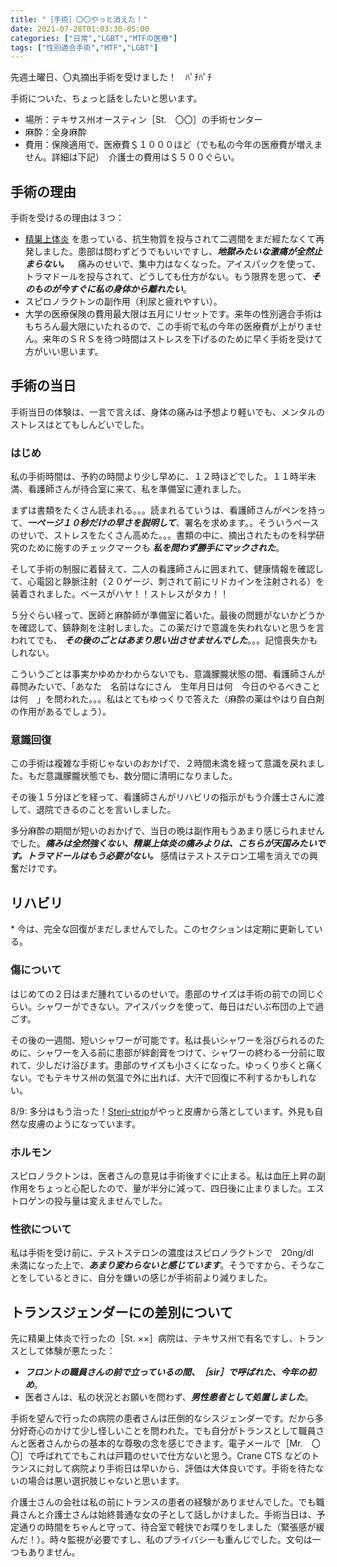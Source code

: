 ```yaml
---
title: "［手術］〇〇やっと消えた！"
date: 2021-07-28T01:03:30-05:00
categories: ["日常","LGBT","MTFの医療"]
tags: ["性別適合手術","MTF","LGBT"]
---
```



先週土曜日、〇丸摘出手術を受けました！　ﾊﾟﾁﾊﾟﾁ

手術についた、ちょっと話をしたいと思います。


- 場所：テキサス州オースティン［St.　〇〇］の手術センター
- 麻酔：全身麻酔
- 費用：保険適用で、医療費＄１０００ほど（でも私の今年の医療費が増えません。詳細は下記）　介護士の費用は＄５００ぐらい。

## 手術の理由

手術を受けるの理由は３つ：


- [精巣上体炎](https://ja.wikipedia.org/wiki/%E7%B2%BE%E5%B7%A3%E4%B8%8A%E4%BD%93%E7%82%8E) を患っている、抗生物質を投与されて二週間をまだ經たなくて再発しました。患部は問わずどうでもいいですし、__*地獄みたいな激痛が全然止まらない。*__　痛みのせいで、集中力はなくなった。アイスパックを使って、トラマドールを投与されて、どうしても仕方がない。もう限界を思って、__*そのものが今すぐに私の身体から離れたい*__。
- スピロノラクトンの副作用（利尿と疲れやすい）。
- 大学の医療保険の費用最大限は五月にリセットです。来年の性別適合手術はもちろん最大限にいたれるので、この手術で私の今年の医療費が上がりません。来年のＳＲＳを待つ時間はストレスを下げるのために早く手術を受けて方がいい思います。

## 手術の当日

手術当日の体験は、一言で言えば、身体の痛みは予想より軽いでも、メンタルのストレスはとてもしんどいでした。


### はじめ

私の手術時間は、予約の時間より少し早めに、１２時ほどでした。１１時半未満、看護師さんが待合室に来て、私を準備室に連れました。

まずは書類をたくさん読まれる。。。読まれるていうは、看護師さんがペンを持って、__*一ページ１０秒だけの早さを説明して*__、署名を求めます。。そういうペースのせいで、ストレスをたくさん高めた。。。書類の中に、摘出されたものを科学研究のために施すのチェックマークも __*私を問わず勝手にマックされた*__。

そして手術の制服に着替えて、二人の看護師さんに囲まれて、健康情報を確認して、心電図と静脈注射（２０ゲージ、刺されて前にリドカインを注射される）を装着されました。ベースがハヤ！！ストレスがタカ！！

５分ぐらい経って、医師と麻酔師が準備室に着いた。最後の問題がないかどうかを確認して、鎮静剤を注射しました。この薬だけで意識を失われないと思うを言われてでも、 __*その後のごとはあまり思い出させませんでした*__。。。記憶喪失かもしれない。

こういうごとは事実かゆめかわからないでも、意識朦朧状態の間、看護師さんが尋問みたいで、「あなた　名前はなにさん　生年月日は何　今日のやるべきことは何　」を問われた。。。私はとてもゆっくりで答えた<span class="joke-text">（麻酔の薬はやはり自白剤の作用があるでしょう）</span>。

### 意識回復

この手術は複雑な手術じゃないのおかげで、２時間未満を経って意識を戻れました。もだ意識朦朧状態でも、数分間に清明になりました。

その後１５分ほどを経って、看護師さんがリハビリの指示がもう介護士さんに渡して、退院できるのことを言いしました。

多分麻酔の期間が短いのおかげで、当日の晩は副作用もうあまり感じられませんでした。__*痛みは全然強くない、精巣上体炎の痛みよりは、こちらが天国みたいです。トラマドールはもう必要がない。*__ 感情はテストステロン工場を消えでの興奮だけです。

## リハビリ

\* 今は、完全な回復がまだしませんでした。このセクションは定期に更新している。

### 傷について

はじめての２日はまだ腫れているのせいで。患部のサイズは手術の前での同じぐらい。シャワーができない。アイスパックを使って、毎日はだいぶ布団の上で過ごす。

その後の一週間、短いシャワーが可能です。私は長いシャワーを浴びられるのために、シャワーを入る前に患部が絆創膏をつけて、シャワーの終わる一分前に取れて、少しだけ浴びます。患部のサイズも小さくになった。ゆっくり歩くと痛くない。でもテキサス州の気温で外に出れば、大汗で回復に不利するかもしれない。

8/9: 多分はもう治った！[Steri-strip](https://en.wikipedia.org/wiki/Wound_closure_strip)がやっと皮膚から落としています。外見も自然な皮膚のようになっています。
### ホルモン

スピロノラクトンは、医者さんの意見は手術後すぐに止まる。私は血圧上昇の副作用をちょっと心配したので、量が半分に減って、四日後に止まりました。エストロゲンの投与量は変えませんでした。

### 性欲について

私は手術を受け前に、テストステロンの濃度はスピロノラクトンで　20ng/dl　未満になった上で、__*あまり変わらないと感じています*__。そうですから、そうなことをしているときに、自分を嫌いの感じが手術前より減りました。

## トランスジェンダーにの差別について

先に精巣上体炎で行ったの［St. ××］病院は、テキサス州で有名ですし、トランスとして体験が悪たった：
- __*フロントの職員さんの前で立っているの間、［sir］で呼ばれた、今年の初め*__。
- 医者さんは、私の状況とお願いを問わず、__*男性患者として処置しました*__。
 
手術を望んで行ったの病院の患者さんは圧倒的なシスジェンダーです。だから多分好奇心のかけて少し怪しいことを問われた。でも自分がトランスとして職員さんと医者さんからの基本的な尊敬の念を感じできます。電子メールで［Mr.　〇〇］で呼ばれてでもこれは戸籍のせいで仕方ないと思う。Crane CTS などのトランスに対して病院より手術日は早いから、評価は大体良いです。手術を待たないの場合は悪い選択肢じゃないと思います。

介護士さんの会社は私の前にトランスの患者の経験がありませんでした。でも職員さんと介護士さんは始終普通な女の子として話しかけました。手術当日は、予定通りの時間をちゃんと守って、待合室で軽快でお喋りをしました（緊張感が緩んだ！）。時々監視が必要ですし、私のプライバシーも重んじでした。文句は一つもありません。